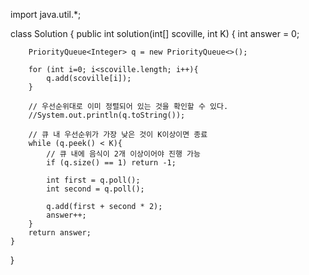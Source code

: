 import java.util.*;

class Solution {
    public int solution(int[] scoville, int K) {
        int answer = 0;
        
        PriorityQueue<Integer> q = new PriorityQueue<>();
        
        for (int i=0; i<scoville.length; i++){
            q.add(scoville[i]);
        }
        
        // 우선순위대로 이미 정렬되어 있는 것을 확인할 수 있다.
        //System.out.println(q.toString());
        
        // 큐 내 우선순위가 가장 낮은 것이 K이상이면 종료
        while (q.peek() < K){
            // 큐 내에 음식이 2개 이상이어야 진행 가능
            if (q.size() == 1) return -1;
            
            int first = q.poll();
            int second = q.poll();
            
            q.add(first + second * 2);
            answer++;
        }
        return answer;
    }
}

